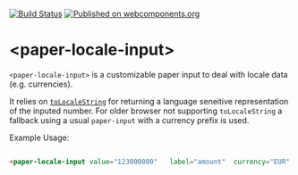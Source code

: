 [![Build Status](https://travis-ci.org/PolymerEl/paper-locale-input.svg?branch=master)](https://travis-ci.org/PolymerEl/paper-locale-input)
[![Published on webcomponents.org](https://img.shields.io/badge/webcomponents.org-published-blue.svg)](https://beta.webcomponents.org/element/polymerEl/paper-locale-input)

# \<paper-locale-input\>

`<paper-locale-input>` is a customizable paper input to deal with locale data (e.g. currencies). 

It relies on [`toLocaleString`](https://developer.mozilla.org/en/docs/Web/JavaScript/Reference/Global_Objects/Number/toLocaleString) for returning a language seneitive representation of the inputed number. 
For older browser not supporting `toLocaleString` a fallback using a usual `paper-input` with a currency prefix is used.

Example Usage:

<!--
```
<custom-element-demo>
  <template>
    <link rel="import" href="paper-locale-input.html">
    <link rel="import" href="../paper-input/paper-input.html">
    <next-code-block></next-code-block>
  </template>
</custom-element-demo>
```
-->
```html

<paper-locale-input value="123000000"	label="amount"  currency="EUR" locale="fr_FR"></paper-locale-input>

```


